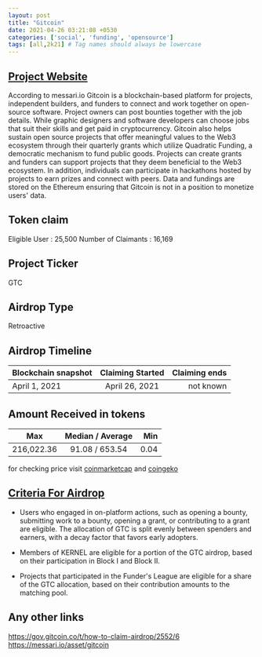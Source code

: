 ```yaml
---
layout: post
title: "Gitcoin"
date: 2021-04-26 03:21:08 +0530
categories: ['social', 'funding', 'opensource']
tags: [all,2k21] # Tag names should always be lowercase
---
```




## [Project Website](https://www.gitcoin.co/)

According to messari.io Gitcoin is a blockchain-based platform for projects, independent builders, and funders to connect and work together on open-source software. Project owners can post bounties together with the job details. While graphic designers and software developers can choose jobs that suit their skills and get paid in cryptocurrency. Gitcoin also helps sustain open source projects that offer meaningful values to the Web3 ecosystem through their quarterly grants which utilize Quadratic Funding, a democratic mechanism to fund public goods. Projects can create grants and funders can support projects that they deem beneficial to the Web3 ecosystem. In addition, individuals can participate in hackathons hosted by projects to earn prizes and connect with peers. Data and fundings are stored on the Ethereum  ensuring that Gitcoin is not in a position to monetize users' data.

## Token claim

Eligible User : 25,500
Number of Claimants : 16,169

## Project Ticker

GTC

## Airdrop Type

Retroactive

## Airdrop Timeline

| Blockchain snapshot     | Claiming Started           | Claiming ends    |
| ----------------------- |:--------------------------:| ----------------:|
|      April 1, 2021      |         April 26, 2021     |   not known      |

## Amount Received in tokens

| Max        |    Median / Average  |       Min    |
| ---------- |:--------------------:| ------------:|
| 216,022.36 |    91.08 / 653.54    |  0.04        |

for checking price visit [coinmarketcap](https://coinmarketcap.com/currencies/gitcoin) and [coingeko](https://www.coingecko.com/en/coins/gitcoin)

## [Criteria For Airdrop](https://go.gitcoin.co/blog/introducing-gtc-gitcoins-governance-token)

* Users who engaged in on-platform actions, such as opening a bounty, submitting work to a bounty, opening a grant, or contributing to a grant are eligible. The allocation of GTC is split evenly between spenders and earners, with a decay factor that favors early adopters.

* Members of KERNEL are eligible for a portion of the GTC airdrop, based on their participation in Block I and Block II.

* Projects that participated in the Funder's League are eligible for a share of the GTC allocation, based on their contribution amounts to the matching pool.

## Any other links

<https://gov.gitcoin.co/t/how-to-claim-airdrop/2552/6>
<https://messari.io/asset/gitcoin>
